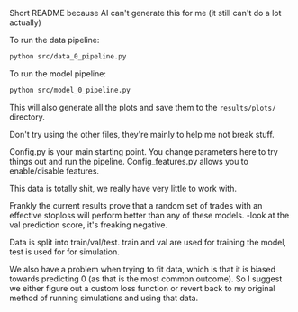 Short README because AI can't generate this for me (it still can't do a lot actually)

To run the data pipeline:
```bash
python src/data_0_pipeline.py
```

To run the model pipeline:
```bash
python src/model_0_pipeline.py
```

This will also generate all the plots and save them to the `results/plots/` directory.

Don't try using the other files, they're mainly to help me not break stuff.

Config.py is your main starting point. You change parameters here to try things out and run the pipeline.
Config_features.py allows you to enable/disable features.

This data is totally shit, we really have very little to work with.

Frankly the current results prove that a random set of trades with an effective stoploss will perform better than any of these models. -look at the val prediction score, it's freaking negative.

Data is split into train/val/test. train and val are used for training the model, test is used for for simulation.

We also have a problem when trying to fit data, which is that it is biased towards predicting 0 (as that is the most common outcome). So I suggest we either figure out a custom loss function or revert back to my original method of running simulations and using that data.
